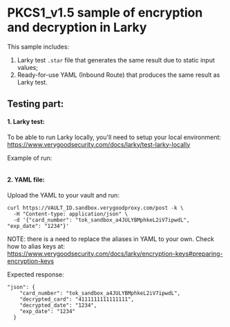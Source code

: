 # PKCS1_v1.5 sample of encryption and decryption in Larky

This sample includes:
1. Larky test `.star` file that generates the same result due to static input values;
2. Ready-for-use YAML (Inbound Route) that produces the same result as Larky test.

## Testing part:

#### 1. Larky test:

To be able to run Larky locally, you'll need to setup your local environment:
https://www.verygoodsecurity.com/docs/larky/test-larky-locally

Example of run:

<IMAGE>

#### 2. YAML file:

Upload the YAML to your vault and run:
```
curl https://VAULT_ID.sandbox.verygoodproxy.com/post -k \
  -H "Content-type: application/json" \
  -d '{"card_number": "tok_sandbox_a4JULYBMphkeL2iV7ipwdL", "exp_date": "1234"}'
```

NOTE: there is a need to replace the aliases in YAML to your own. Check how to alias keys at:
https://www.verygoodsecurity.com/docs/larky/encryption-keys#preparing-encryption-keys

Expected response:
```
"json": {
    "card_number": "tok_sandbox_a4JULYBMphkeL2iV7ipwdL",
    "decrypted_card": "4111111111111111",
    "decrypted_date": "1234",
    "exp_date": "1234"
  }
```
